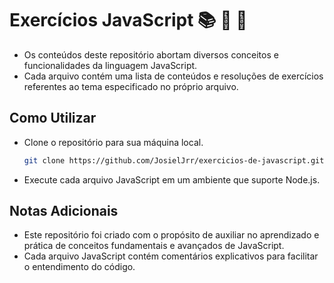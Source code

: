 # Exercícios JavaScript :books: :memo: :brain:

- Os conteúdos deste repositório abortam diversos conceitos e funcionalidades da linguagem JavaScript. 
- Cada arquivo contém uma lista de conteúdos e resoluções de exercícios referentes ao tema especificado no próprio arquivo.

## Como Utilizar
- Clone o repositório para sua máquina local.
  ```bash
  git clone https://github.com/JosielJrr/exercicios-de-javascript.git 
- Execute cada arquivo JavaScript em um ambiente que suporte Node.js.

## Notas Adicionais
- Este repositório foi criado com o propósito de auxiliar no aprendizado e prática de conceitos fundamentais e avançados de JavaScript.
- Cada arquivo JavaScript contém comentários explicativos para facilitar o entendimento do código.
